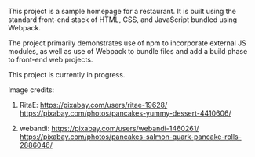 This project is a sample homepage for a restaurant. It is built using the standard front-end stack of HTML, CSS, and JavaScript bundled using Webpack.

The project primarily demonstrates use of npm to incorporate external JS modules, as well as use of Webpack to bundle files and add a build phase to front-end web projects.

This project is currently in progress.

Image credits:

1) RitaE: https://pixabay.com/users/ritae-19628/
https://pixabay.com/photos/pancakes-yummy-dessert-4410606/

2) webandi: https://pixabay.com/users/webandi-1460261/
https://pixabay.com/photos/pancakes-salmon-quark-pancake-rolls-2886046/
